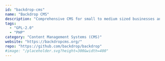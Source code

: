 ```yaml
---
id: "backdrop-cms"
name: "Backdrop CMS"
description: "Comprehensive CMS for small to medium sized businesses and non-profits."
tags:
  - "GPL-2.0"
  - "PHP"
category: "Content Management Systems (CMS)"
website: "https://backdropcms.org/"
repo: "https://github.com/backdrop/backdrop"
#image: "/placeholder.svg?height=300&width=400"
---
```


